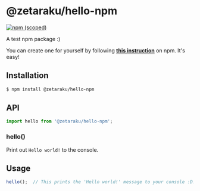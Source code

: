 # @zetaraku/hello-npm

[![npm (scoped)](https://img.shields.io/npm/v/@zetaraku/hello-npm?logo=npm)](https://www.npmjs.com/package/@zetaraku/hello-npm)

A test npm package :)

You can create one for yourself by following **[this instruction](https://docs.npmjs.com/packages-and-modules/contributing-packages-to-the-registry)** on npm. It's easy!

## Installation

```sh
$ npm install @zetaraku/hello-npm
```

## API

```js
import hello from '@zetaraku/hello-npm';
```

### hello()

Print out `Hello world!` to the console.

## Usage

```js
hello();  // This prints the 'Hello world!' message to your console :D!
```
